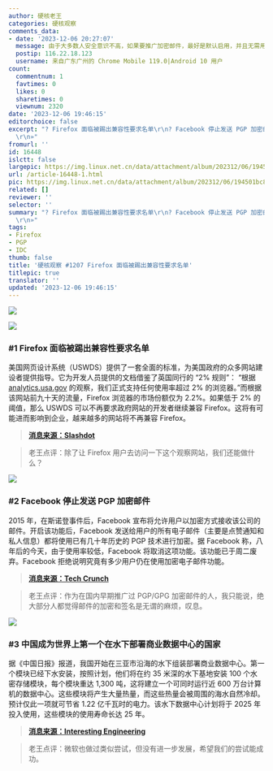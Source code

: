```yaml
---
author: 硬核老王
categories: 硬核观察
comments_data:
- date: '2023-12-06 20:27:07'
  message: 由于大多数人安全意识不高，如果要推广加密邮件，最好是默认启用，并且无需用户额外操作。好像ProtonMail和其他几个流行的加密邮箱都是这样做的。
  postip: 116.22.18.123
  username: 来自广东广州的 Chrome Mobile 119.0|Android 10 用户
count:
  commentnum: 1
  favtimes: 0
  likes: 0
  sharetimes: 0
  viewnum: 2320
date: '2023-12-06 19:46:15'
editorchoice: false
excerpt: "? Firefox 面临被踢出兼容性要求名单\r\n? Facebook 停止发送 PGP 加密邮件\r\n? 中国成为世界上第一个在水下部署商业数据中心的国家\r\n»
  \r\n»"
fromurl: ''
id: 16448
islctt: false
largepic: https://img.linux.net.cn/data/attachment/album/202312/06/194501bc8xtsc3u1ussmb3.jpg
url: /article-16448-1.html
pic: https://img.linux.net.cn/data/attachment/album/202312/06/194501bc8xtsc3u1ussmb3.jpg.thumb.jpg
related: []
reviewer: ''
selector: ''
summary: "? Firefox 面临被踢出兼容性要求名单\r\n? Facebook 停止发送 PGP 加密邮件\r\n? 中国成为世界上第一个在水下部署商业数据中心的国家\r\n»
  \r\n»"
tags:
- Firefox
- PGP
- IDC
thumb: false
title: '硬核观察 #1207 Firefox 面临被踢出兼容性要求名单'
titlepic: true
translator: ''
updated: '2023-12-06 19:46:15'
---
```


![](https://img.linux.net.cn/data/attachment/album/202312/06/194501bc8xtsc3u1ussmb3.jpg)


![](https://img.linux.net.cn/data/attachment/album/202312/06/194508zwddydwfk34w6q3d.png)


### #1 Firefox 面临被踢出兼容性要求名单


美国网页设计系统（USWDS）提供了一套全面的标准，为美国政府的众多网站建设者提供指导。它为开发人员提供的文档借鉴了英国同行的 “2% 规则”： “根据 [analytics.usa.gov](http://analytics.usa.gov/) 的观察，我们正式支持任何使用率超过 2% 的浏览器。”而根据该网站前九十天的流量，Firefox 浏览器的市场份额仅为 2.2%。如果低于 2% 的阈值，那么 USWDS 可以不再要求政府网站的开发者继续兼容 Firefox。这将有可能进而影响到企业，越来越多的网站将不再兼容 Firefox。



> 
> **[消息来源：Slashdot](https://news.slashdot.org/story/23/12/05/0745251/firefox-on-the-brink)**
> 
> 
> 



> 
> 老王点评：除了让 Firefox 用户去访问一下这个观察网站，我们还能做什么？
> 
> 
> 


![](https://img.linux.net.cn/data/attachment/album/202312/06/194522ilat6naaat9z99n4.png)


### #2 Facebook 停止发送 PGP 加密邮件


2015 年，在斯诺登事件后，Facebook 宣布将允许用户以加密方式接收该公司的邮件。开启该功能后，Facebook 发送给用户的所有电子邮件（主要是点赞通知和私人信息）都将使用已有几十年历史的 PGP 技术进行加密。据 Facebook 称，八年后的今天，由于使用率较低，Facebook 将取消这项功能。该功能已于周二废弃。Facebook 拒绝说明究竟有多少用户仍在使用加密电子邮件功能。



> 
> **[消息来源：Tech Crunch](https://techcrunch.com/2023/12/05/used-by-only-a-few-nerds-facebook-kills-pgp-encrypted-emails/)**
> 
> 
> 



> 
> 老王点评：作为在国内早期推广过 PGP/GPG 加密邮件的人，我只能说，绝大部分人都觉得邮件的加密和签名是无谓的麻烦，叹息。
> 
> 
> 


![](https://img.linux.net.cn/data/attachment/album/202312/06/194541fu3n8kwyqnqkngkq.png)


### #3 中国成为世界上第一个在水下部署商业数据中心的国家


据《中国日报》报道，我国开始在三亚市沿海的水下组装部署商业数据中心。第一个模块已经下水安装，按照计划，他们将在约 35 米深的水下基地安装 100 个水密存储模块，每个模块重达 1,300 吨，这将建立一个可同时运行近 600 万台计算机的数据中心。这些模块将产生大量热量，而这些热量会被周围的海水自然冷却。预计仅此一项就可节省 1.22 亿千瓦时的电力。该水下数据中心计划将于 2025 年投入使用，这些模块的使用寿命长达 25 年。



> 
> **[消息来源：Interesting Engineering](https://interestingengineering.com/innovation/worlds-first-underwater-data-center-china)**
> 
> 
> 



> 
> 老王点评：微软也做过类似尝试，但没有进一步发展，希望我们的尝试能成功。
> 
> 
>